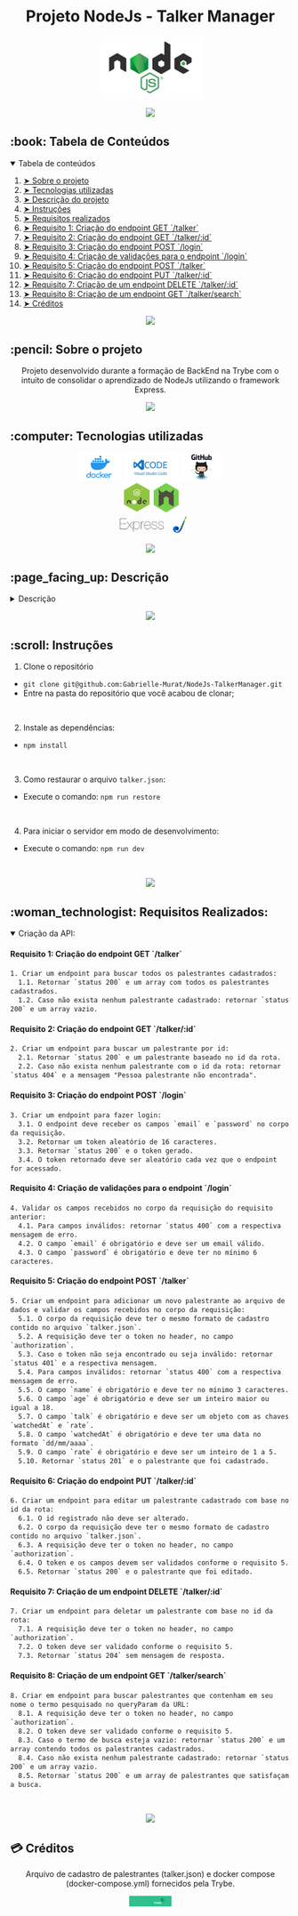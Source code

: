 <!-- WIP -->

<h1 align="center">Projeto NodeJs - Talker Manager</h1>

<p align="center"> 
  <img src="gif/nodejs.jpg" alt="NodeJs Logo" width="37%">
</p>

<p align="center">
  <img src="https://raw.githubusercontent.com/andreasbm/readme/master/assets/lines/rainbow.png" />
</p>

<!-- TABLE OF CONTENTS -->
<h2 id="table-of-contents"> :book: Tabela de Conteúdos</h2>

<details open="open">
  <summary>Tabela de conteúdos</summary>
  <ol>
    <li><a href="#sobre"> ➤ Sobre o projeto</a></li>
    <li><a href="#tecnologias"> ➤ Tecnologias utilizadas</a></li>
    <li><a href="#descrição-do-projeto"> ➤ Descrição do projeto</a></li>
    <li><a href="#instruções"> ➤ Instruções</a></li>
    <li><a href="#requisitos"> ➤ Requisitos realizados </a></li>
    <li><a href="#requisito1"> ➤ Requisito 1: Criação do endpoint GET `/talker` </a></li>
    <li><a href="#requisito2"> ➤ Requisito 2: Criação do endpoint GET `/talker/:id` </a></li>
    <li><a href="#requisito3"> ➤ Requisito 3: Criação do endpoint POST `/login` </a></li>
    <li><a href="#requisito4"> ➤ Requisito 4: Criação de validações para o endpoint `/login` </a></li>
    <li><a href="#requisito5"> ➤ Requisito 5: Criação do endpoint POST `/talker` </a></li>
    <li><a href="#requisito6"> ➤ Requisito 6: Criação do endpoint PUT `/talker/:id` </a></li>
    <li><a href="#requisito7"> ➤ Requisito 7: Criação de um endpoint DELETE `/talker/:id` </a></li>
    <li><a href="#requisito8"> ➤ Requisito 8: Criação de um endpoint GET `/talker/search` </a></li>
    <li><a href="#créditos"> ➤ Créditos </a></li>
  </ol>
</details>

<p align="center">
  <img src="https://raw.githubusercontent.com/andreasbm/readme/master/assets/lines/rainbow.png" />
</p>

<h2 id="sobre"> :pencil: Sobre o projeto </h2>

  <p align="center">Projeto desenvolvido durante a formação de BackEnd na Trybe com o intuito de consolidar o aprendizado de NodeJs utilizando o framework Express.</p>

<p align="center">
  <img src="https://raw.githubusercontent.com/andreasbm/readme/master/assets/lines/rainbow.png" />
</p>

<h2 id="tecnologias"> :computer: Tecnologias utilizadas</h2>

<p align="center">
  <a href="https://www.docker.com/" target="_blank"><img src="gif/docker-logo.jpg" alt="Docker Logo" width="15%"></a>
  <a href="https://code.visualstudio.com/" target="_blank"><img src="gif/visual-studio-code-logo.jpeg" alt="VS Code Logo" width="20%"></a>
  <a href="https://github.com/" target="_blank"><img src="gif/github-logo.jpg" alt="gitHub Logo" width="15%"></a>
  <br />
  <a href="https://nodejs.org/en/" target="_blank"><img src="gif/nodejs-logo.png" alt="NodeJs Logo" width="10.5%"></a>
  <a href="https://nodemon.io/" target="_blank"><img src="gif/nodemon-logo.png" alt="Nodemon Logo" width="9%"></a>
  <br />
  <a href="https://expressjs.com/" target="_blank"><img src="gif/express-logo.png" alt="Express Logo" width="20%"></a>
  <a href="https://joi.dev/" target="_blank"><img src="gif/joi-logo.png" alt="Joi Logo" width="5.5%"></a>
</p>

<p align="center">
  <img src="https://raw.githubusercontent.com/andreasbm/readme/master/assets/lines/rainbow.png" />
</p>

<h2 id="descrição-do-projeto"> :page_facing_up: Descrição</h2>

<details>
  <summary>Descrição</summary><br />
  Tem-se um arquivo (`talker.json`) que foi utilizado como base para fazer as requisições da API. Todas as operações de leitura e escrita foram realizadas neste arquivo usando métodos da biblioteca `fs`.<br /><br />
  
  Neste projeto eu realizei:
  
  <ol>
    <li>Desenvolvimento de uma API de um CRUD de palestrantes</li>
    <li>Desenvolvimento de endpoints que alteram um arquivo utilizando o módulo `fs`</li>
  </ol><br />

  Durante o desenvolvimento foi utilizado Docker.<br />  
</details>

<p align="center">
  <img src="https://raw.githubusercontent.com/andreasbm/readme/master/assets/lines/rainbow.png" />
</p>

<h2 id="instruções"> :scroll: Instruções</h2>

1. Clone o repositório
  * `git clone git@github.com:Gabrielle-Murat/NodeJs-TalkerManager.git`
  * Entre na pasta do repositório que você acabou de clonar;
<br />

2. Instale as dependências:
  * `npm install`
<br />

3. Como restaurar o arquivo `talker.json`:
  * Execute o comando: `npm run restore`
<br />
  
4. Para iniciar o servidor em modo de desenvolvimento:
  * Execute o comando: `npm run dev`
<br />
    
<p align="center">
  <img src="https://raw.githubusercontent.com/andreasbm/readme/master/assets/lines/rainbow.png" />
</p>

<h2 id="requisitos"> :woman_technologist: Requisitos Realizados:</h2>

<details open="open">
  <summary>Criação da API:</summary>

  <h4 id="requisito1">Requisito 1: Criação do endpoint GET `/talker`</h4>
  
    1. Criar um endpoint para buscar todos os palestrantes cadastrados:
      1.1. Retornar `status 200` e um array com todos os palestrantes cadastrados.
      1.2. Caso não exista nenhum palestrante cadastrado: retornar `status 200` e um array vazio.

  <h4 id="requisito2">Requisito 2: Criação do endpoint GET `/talker/:id`</h4>
  
    2. Criar um endpoint para buscar um palestrante por id:
      2.1. Retornar `status 200` e um palestrante baseado no id da rota.
      2.2. Caso não exista nenhum palestrante com o id da rota: retornar `status 404` e a mensagem "Pessoa palestrante não encontrada".

  <h4 id="requisito3">Requisito 3: Criação do endpoint POST `/login`</h4>
  
    3. Criar um endpoint para fazer login:
      3.1. O endpoint deve receber os campos `email` e `password` no corpo da requisição.
      3.2. Retornar um token aleatório de 16 caracteres.
      3.3. Retornar `status 200` e o token gerado.
      3.4. O token retornado deve ser aleatório cada vez que o endpoint for acessado.

  <h4 id="requisito4">Requisito 4: Criação de validações para o endpoint `/login`</h4>
  
    4. Validar os campos recebidos no corpo da requisição do requisito anterior:
      4.1. Para campos inválidos: retornar `status 400` com a respectiva mensagem de erro.
      4.2. O campo `email` é obrigatório e deve ser um email válido.
      4.3. O campo `password` é obrigatório e deve ter no mínimo 6 caracteres.

  <h4 id="requisito5">Requisito 5: Criação do endpoint POST `/talker`</h4>
  
    5. Criar um endpoint para adicionar um novo palestrante ao arquivo de dados e validar os campos recebidos no corpo da requisição:
      5.1. O corpo da requisição deve ter o mesmo formato de cadastro contido no arquivo `talker.json`.
      5.2. A requisição deve ter o token no header, no campo `authorization`.
      5.3. Caso o token não seja encontrado ou seja inválido: retornar `status 401` e a respectiva mensagem.
      5.4. Para campos inválidos: retornar `status 400` com a respectiva mensagem de erro.
      5.5. O campo `name` é obrigatório e deve ter no mínimo 3 caracteres.
      5.6. O campo `age` é obrigatório e deve ser um inteiro maior ou igual a 18.
      5.7. O campo `talk` é obrigatório e deve ser um objeto com as chaves `watchedAt` e `rate`.
      5.8. O campo `watchedAt` é obrigatório e deve ter uma data no formato `dd/mm/aaaa`.
      5.9. O campo `rate` é obrigatório e deve ser um inteiro de 1 a 5.
      5.10. Retornar `status 201` e o palestrante que foi cadastrado.


  <h4 id="requisito6">Requisito 6: Criação do endpoint PUT `/talker/:id`</h4>
  
    6. Criar um endpoint para editar um palestrante cadastrado com base no id da rota:
      6.1. O id registrado não deve ser alterado.
      6.2. O corpo da requisição deve ter o mesmo formato de cadastro contido no arquivo `talker.json`.
      6.3. A requisição deve ter o token no header, no campo `authorization`.
      6.4. O token e os campos devem ser validados conforme o requisito 5.
      6.5. Retornar `status 200` e o palestrante que foi editado.

  <h4 id="requisito7">Requisito 7: Criação de um endpoint DELETE `/talker/:id`</h4>
  
    7. Criar um endpoint para deletar um palestrante com base no id da rota:
      7.1. A requisição deve ter o token no header, no campo `authorization`.
      7.2. O token deve ser validado conforme o requisito 5.
      7.3. Retornar `status 204` sem mensagem de resposta.

  <h4 id="requisito8">Requisito 8: Criação de um endpoint GET `/talker/search`</h4>
  
    8. Criar em endpoint para buscar palestrantes que contenham em seu nome o termo pesquisado no queryParam da URL:
      8.1. A requisição deve ter o token no header, no campo `authorization`.
      8.2. O token deve ser validado conforme o requisito 5.
      8.3. Caso o termo de busca esteja vazio: retornar `status 200` e um array contendo todos os palestrantes cadastrados.
      8.4. Caso não exista nenhum palestrante cadastrado: retornar `status 200` e um array vazio.
      8.5. Retornar `status 200` e um array de palestrantes que satisfaçam a busca.

</details>
<br />

<p align="center">
  <img src="https://raw.githubusercontent.com/andreasbm/readme/master/assets/lines/rainbow.png" />
</p>

<h2 id="créditos"> 💳 Créditos</h2>

<p align="center">Arquivo de cadastro de palestrantes (talker.json) e docker compose (docker-compose.yml) fornecidos pela Trybe.</p>
<p align="center"><a href="https://www.betrybe.com/" target="_blank"><img src="gif/trybe-logo.jpeg" alt="Trybe Logo" width="15%"></a></p>
